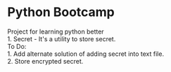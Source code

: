 
# Python Bootcamp

Project for learning python better  
    1. Secret - It's a utility to store secret.  
    To Do:  
        1. Add alternate solution of adding secret into text file.  
        2. Store encrypted secret.
